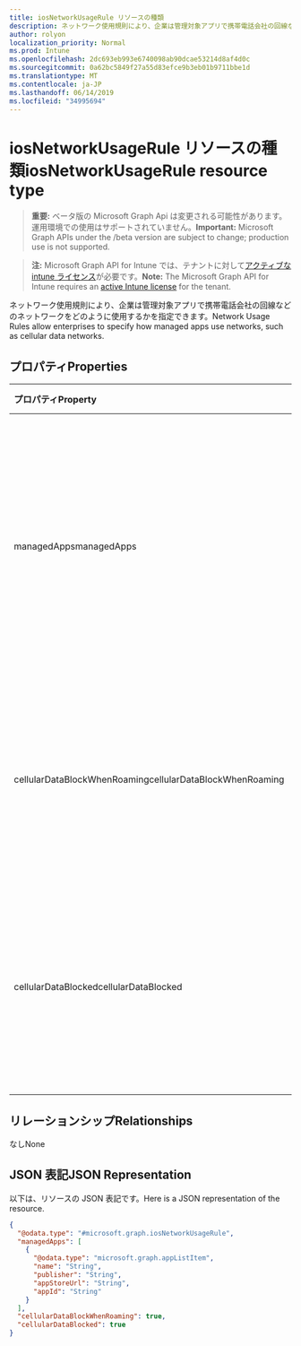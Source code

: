 ```yaml
---
title: iosNetworkUsageRule リソースの種類
description: ネットワーク使用規則により、企業は管理対象アプリで携帯電話会社の回線などのネットワークをどのように使用するかを指定できます。
author: rolyon
localization_priority: Normal
ms.prod: Intune
ms.openlocfilehash: 2dc693eb993e6740098ab90dcae53214d8af4d0c
ms.sourcegitcommit: 0a62bc5849f27a55d83efce9b3eb01b9711bbe1d
ms.translationtype: MT
ms.contentlocale: ja-JP
ms.lasthandoff: 06/14/2019
ms.locfileid: "34995694"
---
```

# <a name="iosnetworkusagerule-resource-type"></a><span data-ttu-id="ccd5a-103">iosNetworkUsageRule リソースの種類</span><span class="sxs-lookup"><span data-stu-id="ccd5a-103">iosNetworkUsageRule resource type</span></span>

> <span data-ttu-id="ccd5a-104">**重要:** ベータ版の Microsoft Graph Api は変更される可能性があります。運用環境での使用はサポートされていません。</span><span class="sxs-lookup"><span data-stu-id="ccd5a-104">**Important:** Microsoft Graph APIs under the /beta version are subject to change; production use is not supported.</span></span>

> <span data-ttu-id="ccd5a-105">**注:** Microsoft Graph API for Intune では、テナントに対して[アクティブな intune ライセンス](https://go.microsoft.com/fwlink/?linkid=839381)が必要です。</span><span class="sxs-lookup"><span data-stu-id="ccd5a-105">**Note:** The Microsoft Graph API for Intune requires an [active Intune license](https://go.microsoft.com/fwlink/?linkid=839381) for the tenant.</span></span>

<span data-ttu-id="ccd5a-106">ネットワーク使用規則により、企業は管理対象アプリで携帯電話会社の回線などのネットワークをどのように使用するかを指定できます。</span><span class="sxs-lookup"><span data-stu-id="ccd5a-106">Network Usage Rules allow enterprises to specify how managed apps use networks, such as cellular data networks.</span></span>

## <a name="properties"></a><span data-ttu-id="ccd5a-107">プロパティ</span><span class="sxs-lookup"><span data-stu-id="ccd5a-107">Properties</span></span>
|<span data-ttu-id="ccd5a-108">プロパティ</span><span class="sxs-lookup"><span data-stu-id="ccd5a-108">Property</span></span>|<span data-ttu-id="ccd5a-109">型</span><span class="sxs-lookup"><span data-stu-id="ccd5a-109">Type</span></span>|<span data-ttu-id="ccd5a-110">説明</span><span class="sxs-lookup"><span data-stu-id="ccd5a-110">Description</span></span>|
|:---|:---|:---|
|<span data-ttu-id="ccd5a-111">managedApps</span><span class="sxs-lookup"><span data-stu-id="ccd5a-111">managedApps</span></span>|<span data-ttu-id="ccd5a-112">[appListItem](../resources/intune-deviceconfig-applistitem.md) コレクション</span><span class="sxs-lookup"><span data-stu-id="ccd5a-112">[appListItem](../resources/intune-deviceconfig-applistitem.md) collection</span></span>|<span data-ttu-id="ccd5a-113">このルールが適用される管理対象アプリに関する情報です。</span><span class="sxs-lookup"><span data-stu-id="ccd5a-113">Information about the managed apps that this rule is going to apply to.</span></span> <span data-ttu-id="ccd5a-114">このコレクションには、最大で 500 個の要素を含めることができます。</span><span class="sxs-lookup"><span data-stu-id="ccd5a-114">This collection can contain a maximum of 500 elements.</span></span>|
|<span data-ttu-id="ccd5a-115">cellularDataBlockWhenRoaming</span><span class="sxs-lookup"><span data-stu-id="ccd5a-115">cellularDataBlockWhenRoaming</span></span>|<span data-ttu-id="ccd5a-116">Boolean</span><span class="sxs-lookup"><span data-stu-id="ccd5a-116">Boolean</span></span>|<span data-ttu-id="ccd5a-117">true に設定すると、ローミングの際、対応する管理対象アプリで携帯電話データを使用できなくなります。</span><span class="sxs-lookup"><span data-stu-id="ccd5a-117">If set to true, corresponding managed apps will not be allowed to use cellular data when roaming.</span></span>|
|<span data-ttu-id="ccd5a-118">cellularDataBlocked</span><span class="sxs-lookup"><span data-stu-id="ccd5a-118">cellularDataBlocked</span></span>|<span data-ttu-id="ccd5a-119">Boolean</span><span class="sxs-lookup"><span data-stu-id="ccd5a-119">Boolean</span></span>|<span data-ttu-id="ccd5a-120">true に設定すると、いかなる場合でも、対応する管理対象アプリで携帯電話データを使用できなくなります。</span><span class="sxs-lookup"><span data-stu-id="ccd5a-120">If set to true, corresponding managed apps will not be allowed to use cellular data at any time.</span></span>|

## <a name="relationships"></a><span data-ttu-id="ccd5a-121">リレーションシップ</span><span class="sxs-lookup"><span data-stu-id="ccd5a-121">Relationships</span></span>
<span data-ttu-id="ccd5a-122">なし</span><span class="sxs-lookup"><span data-stu-id="ccd5a-122">None</span></span>

## <a name="json-representation"></a><span data-ttu-id="ccd5a-123">JSON 表記</span><span class="sxs-lookup"><span data-stu-id="ccd5a-123">JSON Representation</span></span>
<span data-ttu-id="ccd5a-124">以下は、リソースの JSON 表記です。</span><span class="sxs-lookup"><span data-stu-id="ccd5a-124">Here is a JSON representation of the resource.</span></span>
<!-- {
  "blockType": "resource",
  "@odata.type": "microsoft.graph.iosNetworkUsageRule"
}
-->
``` json
{
  "@odata.type": "#microsoft.graph.iosNetworkUsageRule",
  "managedApps": [
    {
      "@odata.type": "microsoft.graph.appListItem",
      "name": "String",
      "publisher": "String",
      "appStoreUrl": "String",
      "appId": "String"
    }
  ],
  "cellularDataBlockWhenRoaming": true,
  "cellularDataBlocked": true
}
```





